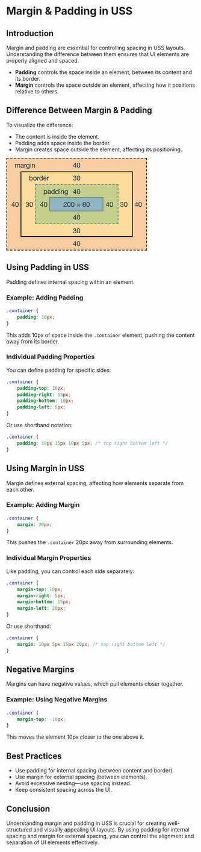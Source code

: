 # Margin & Padding in USS

## Introduction

Margin and padding are essential for controlling spacing in USS layouts. Understanding the difference between them ensures that UI elements are properly aligned and spaced.

- **Padding** controls the space inside an element, between its content and its border.
- **Margin** controls the space outside an element, affecting how it positions relative to others.

## Difference Between Margin & Padding

To visualize the difference:

- The content is inside the element.
- Padding adds space inside the border.
- Margin creates space outside the element, affecting its positioning.

![Margin vs Padding](/assets/learn/guides/studio/UI/margin-padding.png)

## Using Padding in USS

Padding defines internal spacing within an element.

### Example: Adding Padding
```css
.container {
    padding: 10px;
}
```
This adds 10px of space inside the `.container` element, pushing the content away from its border.

### Individual Padding Properties

You can define padding for specific sides:

```css
.container {
    padding-top: 10px;
    padding-right: 15px;
    padding-bottom: 10px;
    padding-left: 5px;
}
```
Or use shorthand notation:
```css
.container {
    padding: 10px 15px 10px 5px; /* top right bottom left */
}
```

## Using Margin in USS

Margin defines external spacing, affecting how elements separate from each other.

### Example: Adding Margin
```css
.container {
    margin: 20px;
}
```
This pushes the `.container` 20px away from surrounding elements.

### Individual Margin Properties

Like padding, you can control each side separately:

```css
.container {
    margin-top: 10px;
    margin-right: 5px;
    margin-bottom: 15px;
    margin-left: 20px;
}
```
Or use shorthand:
```css
.container {
    margin: 10px 5px 15px 20px; /* top right bottom left */
}
```

## Negative Margins

Margins can have negative values, which pull elements closer together.

### Example: Using Negative Margins
```css
.container {
    margin-top: -10px;
}
```
This moves the element 10px closer to the one above it.

## Best Practices

- Use padding for internal spacing (between content and border).  
- Use margin for external spacing (between elements).  
- Avoid excessive nesting—use spacing instead.  
- Keep consistent spacing across the UI.
## Conclusion

Understanding margin and padding in USS is crucial for creating well-structured and visually appealing UI layouts. By using padding for internal spacing and margin for external spacing, you can control the alignment and separation of UI elements effectively.
